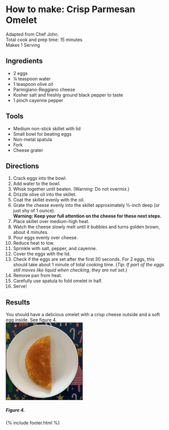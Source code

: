 # How to make: Crisp Parmesan Omelet

Adapted from Chef John.  
Total cook and prep time: 15 minutes  
Makes 1 Serving  

## Ingredients

- 2 eggs
- ¼ teaspoon water
- 1 teaspoon olive oil
- Parmigiano-Reggiano cheese
- Kosher salt and freshly ground black pepper to taste
- 1 pinch cayenne pepper

## Tools

- Medium non-stick skillet with lid
- Small bowl for beating eggs
- Non-metal spatula
- Fork
- Cheese grater

## Directions

1. Crack eggs into the bowl.
1. Add water to the bowl.
1. Whisk together until beaten. (Warning: Do not overmix.)
1. Drizzle olive oil into the skillet.
1. Coat the skillet evenly with the oil.
1. Grate the cheese evenly into the skillet approximately ½-inch deep (or just shy of 1 ounce).  
**Warning: Keep your full attention on the cheese for these next steps.**
1. Place skillet over medium-high heat.
1. Watch the cheese slowly melt until it bubbles and turns golden brown, about 4 minutes.
1. Pour eggs evenly over cheese.
1. Reduce heat to low.
1. Sprinkle with salt, pepper, and cayenne.
1. Cover the eggs with the lid.
1. Check if the eggs are set after the first 30 seconds. For 2 eggs,
    this should take about 1 minute of total cooking time. (_Tip: If part
    of the eggs still moves like liquid when checking, they are not
    set._)
1. Remove pan from heat.
1. Carefully use spatula to fold omelet in half.
1. Serve!

## Results

You should have a delicious omelet with a crisp cheese outside and a
soft egg inside. See figure 4.  
![Picture of finished meal](images/media/picture4.jpg)

##### Figure 4.

{% include footer.html %}
